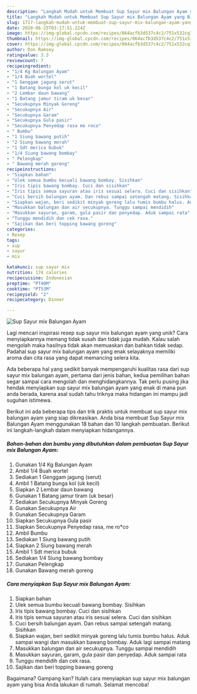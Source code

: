 ```yaml
---
description: "Langkah Mudah untuk Membuat Sup Sayur mix Balungan Ayam yang Bikin Ngiler"
title: "Langkah Mudah untuk Membuat Sup Sayur mix Balungan Ayam yang Bikin Ngiler"
slug: 1717-langkah-mudah-untuk-membuat-sup-sayur-mix-balungan-ayam-yang-bikin-ngiler
date: 2020-06-25T03:17:51.224Z
image: https://img-global.cpcdn.com/recipes/064acfb3d537c4c2/751x532cq70/sup-sayur-mix-balungan-ayam-foto-resep-utama.jpg
thumbnail: https://img-global.cpcdn.com/recipes/064acfb3d537c4c2/751x532cq70/sup-sayur-mix-balungan-ayam-foto-resep-utama.jpg
cover: https://img-global.cpcdn.com/recipes/064acfb3d537c4c2/751x532cq70/sup-sayur-mix-balungan-ayam-foto-resep-utama.jpg
author: Don Ramsey
ratingvalue: 3.3
reviewcount: 7
recipeingredient:
- "1/4 Kg Balungan Ayam"
- "1/4 Buah wortel"
- "1 Genggam jagung serut"
- "1 Batang bunga kol uk kecil"
- "2 Lembar daun bawang"
- "1 Batang jamur tiram uk besar"
- "Secukupnya Minyak Goreng"
- "Secukupnya Air"
- "Secukupnya Garam"
- "Secukupnya Gula pasir"
- "Secukupnya Penyedap rasa me roco"
- " Bumbu"
- "1 Siung bawang putih"
- "2 Siung bawang merah"
- "1 Sdt merica bubuk"
- "1/4 Siung bawang bombay"
- " Pelengkap"
- " Bawang merah goreng"
recipeinstructions:
- "Siapkan bahan"
- "Ulek semua bumbu kecuali bawang bombay. Sisihkan"
- "Iris tipis bawang bombay. Cuci dan sisihkan"
- "Iris tipis semua sayuran atau iris sesuai selera. Cuci dan sisihkan"
- "Cuci bersih balungan ayam. Dan rebus sampai setengah matang. Sisihkan"
- "Siapkan wajan, beri sedikit minyak goreng lalu tumis bumbu halus. Aduk sampai wangi dan masukkan bawang bombay. Aduk lagi sampai matang"
- "Masukkan balungan dan air secukupnya. Tunggu sampai mendidih"
- "Masukkan sayuran, garam, gula pasir dan penyedap. Aduk sampai rata"
- "Tunggu mendidih dan cek rasa."
- "Sajikan dan beri topping bawang goreng"
categories:
- Resep
tags:
- sup
- sayur
- mix

katakunci: sup sayur mix 
nutrition: 174 calories
recipecuisine: Indonesian
preptime: "PT40M"
cooktime: "PT53M"
recipeyield: "2"
recipecategory: Dinner

---
```



![Sup Sayur mix Balungan Ayam](https://img-global.cpcdn.com/recipes/064acfb3d537c4c2/751x532cq70/sup-sayur-mix-balungan-ayam-foto-resep-utama.jpg)

Lagi mencari inspirasi resep sup sayur mix balungan ayam yang unik? Cara menyiapkannya memang tidak susah dan tidak juga mudah. Kalau salah mengolah maka hasilnya tidak akan memuaskan dan bahkan tidak sedap. Padahal sup sayur mix balungan ayam yang enak selayaknya memiliki aroma dan cita rasa yang dapat memancing selera kita.



Ada beberapa hal yang sedikit banyak mempengaruhi kualitas rasa dari sup sayur mix balungan ayam, pertama dari jenis bahan, kedua pemilihan bahan segar sampai cara mengolah dan menghidangkannya. Tak perlu pusing jika hendak menyiapkan sup sayur mix balungan ayam yang enak di mana pun anda berada, karena asal sudah tahu triknya maka hidangan ini mampu jadi suguhan istimewa.


Berikut ini ada beberapa tips dan trik praktis untuk membuat sup sayur mix balungan ayam yang siap dikreasikan. Anda bisa membuat Sup Sayur mix Balungan Ayam menggunakan 18 bahan dan 10 langkah pembuatan. Berikut ini langkah-langkah dalam menyiapkan hidangannya.

<!--inarticleads1-->

##### Bahan-bahan dan bumbu yang dibutuhkan dalam pembuatan Sup Sayur mix Balungan Ayam:

1. Gunakan 1/4 Kg Balungan Ayam
1. Ambil 1/4 Buah wortel
1. Sediakan 1 Genggam jagung (serut)
1. Ambil 1 Batang bunga kol (uk kecil)
1. Siapkan 2 Lembar daun bawang
1. Gunakan 1 Batang jamur tiram (uk besar)
1. Sediakan Secukupnya Minyak Goreng
1. Gunakan Secukupnya Air
1. Gunakan Secukupnya Garam
1. Siapkan Secukupnya Gula pasir
1. Siapkan Secukupnya Penyedap rasa, me ro*co
1. Ambil  Bumbu
1. Sediakan 1 Siung bawang putih
1. Siapkan 2 Siung bawang merah
1. Ambil 1 Sdt merica bubuk
1. Sediakan 1/4 Siung bawang bombay
1. Gunakan  Pelengkap
1. Gunakan  Bawang merah goreng




<!--inarticleads2-->

##### Cara menyiapkan Sup Sayur mix Balungan Ayam:

1. Siapkan bahan
1. Ulek semua bumbu kecuali bawang bombay. Sisihkan
1. Iris tipis bawang bombay. Cuci dan sisihkan
1. Iris tipis semua sayuran atau iris sesuai selera. Cuci dan sisihkan
1. Cuci bersih balungan ayam. Dan rebus sampai setengah matang. Sisihkan
1. Siapkan wajan, beri sedikit minyak goreng lalu tumis bumbu halus. Aduk sampai wangi dan masukkan bawang bombay. Aduk lagi sampai matang
1. Masukkan balungan dan air secukupnya. Tunggu sampai mendidih
1. Masukkan sayuran, garam, gula pasir dan penyedap. Aduk sampai rata
1. Tunggu mendidih dan cek rasa.
1. Sajikan dan beri topping bawang goreng




Bagaimana? Gampang kan? Itulah cara menyiapkan sup sayur mix balungan ayam yang bisa Anda lakukan di rumah. Selamat mencoba!
